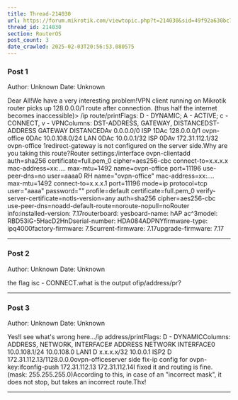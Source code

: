```yaml
---
title: Thread-214030
url: https://forum.mikrotik.com/viewtopic.php?t=214030&sid=49f92a630bc7970d8ca50523be880e8f
thread_id: 214030
section: RouterOS
post_count: 3
date_crawled: 2025-02-03T20:56:53.080575
---
```


### Post 1
Author: Unknown
Date: Unknown

Dear All!We have a very interesting problem!VPN client running on Mikrotik router picks up 128.0.0.0/1 route after connection. (thus half the internet becomes inaccessible)> /ip route/printFlags: D - DYNAMIC; A - ACTIVE; c - CONNECT, v - VPNColumns: DST-ADDRESS, GATEWAY, DISTANCEDST-ADDRESS      GATEWAY      DISTANCEDAv 0.0.0.0/0        ISP                1DAc 128.0.0.0/1      ovpn-office         0DAc 10.0.108.0/24    LAN                 0DAc 10.0.0.1/32      ISP                0DAv 172.31.112.1/32  ovpn-office         1redirect-gateway is not configured on the server side.Why are you taking this route?Router settings:/interface ovpn-clientadd auth=sha256 certificate=full.pem_0 cipher=aes256-cbc connect-to=x.x.x.x mac-address=xx:.... max-mtu=1492 name=ovpn-office port=11196 use-peer-dns=no user=aaaa0  RH     name="ovpn-office" mac-address=xx:.... max-mtu=1492 connect-to=x.x.x.1 port=11196 mode=ip protocol=tcp user="aaaa" password="" profile=default certificate=full.pem_0 verify-server-certificate=notls-version=any auth=sha256 cipher=aes256-cbc use-peer-dns=noadd-default-route=noroute-nopull=noRouter info:installed-version: 7.17routerboard: yesboard-name: hAP ac^3model: RBD53iG-5HacD2HnDserial-number: HDA084ADPNYfirmware-type: ipq4000factory-firmware: 7.5current-firmware: 7.17upgrade-firmware: 7.17

---
### Post 2
Author: Unknown
Date: Unknown

the flag isc - CONNECT.what is the output ofip/address/pr?

---
### Post 3
Author: Unknown
Date: Unknown

Yes!I see what's wrong here.../ip address/printFlags: D - DYNAMICColumns: ADDRESS, NETWORK, INTERFACE#   ADDRESS          NETWORK     INTERFACE0   10.0.108.1/24    10.0.108.0  LAN1 D x.x.x.x/32  10.0.0.1    ISP2 D 172.31.112.13/1128.0.0.0ovpn-officeserver side fix-ip config for ovpn-key:ifconfig-push 172.31.112.13 172.31.112.14I fixed it and routing is fine. (mask: 255.255.255.0)According to this, in case of an "incorrect mask", it does not stop, but takes an incorrect route.Thx!

---
